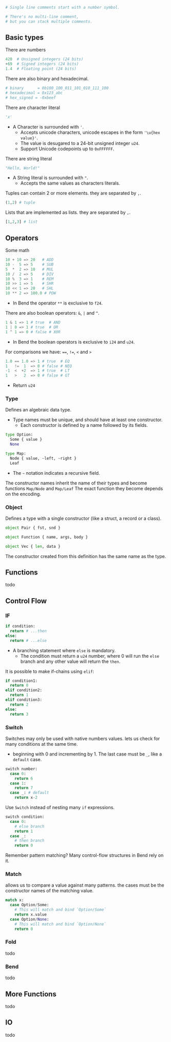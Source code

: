 <!-- Elixir is a modern functional language built on top of the Erlang VM. It’s fully compatible with Erlang, but features a more standard syntax and many more features. -->
```py
# Single line comments start with a number symbol.

# There's no multi-line comment,
# but you can stack multiple comments.
```
<!-- To use the Elixir shell use the `iex` command.
Compile your modules with the `elixirc` command.

Both should be in your path if you installed Elixir correctly. -->

## Basic types

There are numbers

``` py
420  # Unsigned integers (24 bits)
+69  # Signed integers (24 bits)
1.4  # Floating point (24 bits)
```

There are also binary and hexadecimal.

```py
# binary      = 0b100_100_011_101_010_111_100
# hexadecimal = 0x123_abc
# hex_signed = -0xbeef
```  

There are character literal

```py
'x'
```

- A Character is surrounded with `'`.
  - Accepts unicode characters, unicode escapes in the form `'\u{hex value}'`.
  - The value is desugared to a 24-bit unsigned integer `u24`.
  - Support Unicode codepoints up to `0xFFFFFF`.
  
There are string literal

```py
"Hello, World!"
```

- A String literal is surrounded with `"`.
  - Accepts the same values as characters literals.
  
Tuples can contain 2 or more elements. they are separated by `,`.

```py
(1,2) # tuple
```

Lists that are implemented as lists. they are separated by `,`.

```py
[1,2,3] # list
```

## Operators

Some math

```py
10 + 10 => 20   # ADD
10 -  5 => 5    # SUB
5  *  2 => 10   # MUL
10 /  2 => 5    # DIV
10 %  3 => 1    # REM
10 >> 1 => 5    # SHR
10 << 1 => 20   # SHL
10 ** 2 => 100.0 # POW
```

- In Bend the operator `**` is exclusive to `f24`.

There are also boolean operators: `&`, `|` and `^`.

```py
1 & 1 => 1 # true  # AND 
1 | 0 => 1 # true  # OR
1 ^ 1 => 0 # false # XOR
```

- In Bend the boolean operators is exclusive to `i24` and `u24`.

<!-- All values except `False`, `Nil`, `None` and `Empty` will evaluate to O. -->

For comparisons we have: `==`, `!=`, `<` and `>`

```py
1.0 == 1.0 => 1 # true  # EQ
1   !=  1  => 0 # false # NEQ
-1  <  +2  => 1 # true  # LT
1   >   2  => 0 # false # GT
```

- Return `u24`
  
<!-- Elixir operators are strict in their arguments, with the exception
of comparison operators that work across different data types:

This enables building collections of mixed types:

While there is an overall order of all data types,
to quote Joe Armstrong on this: "The actual order is not important,
but that a total ordering is well defined is important." -->

### Type

Defines an algebraic data type.

- Type names must be unique, and should have at least one constructor.
  - Each constructor is defined by a name followed by its fields.

```py
type Option:
  Some { value }
  None

type Map:
  Node { value, ~left, ~right }
  Leaf
```

- The `~` notation indicates a recursive field.

The constructor names inherit the name of their types and become functions `Map/Node` and `Map/Leaf` The exact function they become depends on the encoding.

### Object

Defines a type with a single constructor (like a struct, a record or a class).

```py
object Pair { fst, snd }

object Function { name, args, body }

object Vec { len, data }
```

The constructor created from this definition has the same name as the type.

## Functions

 todo

## Control Flow

### IF

```py
if condition:
  return # ...then
else:
  return # ...else
```

- A branching statement where `else` is mandatory.
  - The condition must return a `u24` number, where 0 will run the `else` branch and any other value will return the `then`.

It is possible to make if-chains using `elif`:

```py
if condition1:
  return 0
elif condition2:
  return 1
elif condition3:
  return 2
else:
  return 3
```

### Switch

Switches may only be used with native numbers values. lets us check for many conditions at the same time.

- beginning with 0 and incrementing by 1. The last case must be `_`, like a `default` case.

```py
switch number:
  case 0:
    return 6
  case 1:
    return 7
  case _: # default
    return x-2
```

Use `Switch` instead of nesting many `if` expressions.

```py
switch condition:
  case 0:
    # else branch
    return 1
  case _:
    # then branch
    return 0
```

Remember pattern matching? Many control-flow structures in Bend rely on it.

### Match

allows us to compare a value against many patterns.
the cases must be the constructor names of the matching value.

```py
match x:
  case Option/Some:
    # This will match and bind `Option/Some`
    return x.value
  case Option/None:
    # This will match and bind `Option/None`
    return 0
```

### Fold

todo

### Bend

todo

## More Functions

todo

## IO

todo
